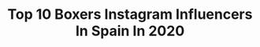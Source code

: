 ---
title: Top 10 Boxers Instagram Influencers In Spain In 2020
description: >-
  Find top boxers Instagram influencers in Spain in 2020. Most popular hashtags: #boxer #dogsofinstagram #boxerdog #dog.
platform: Instagram
hits: 33
text_top: Discover the top-rated Instagram influencers on inBeat.
text_bottom: Our database aggregates 33 Instagram influencers like this in Spain for you to work with.
profiles:
  - username: "jennifitbox"
    fullname: >-
      Jennifer ‘Bam Bam’ Fernández
    bio: >-
      🥊 National team boxer -57kgs 🇪🇸 Spain championship x3🥇 🇪🇺 5 º place European championship 2019 ▫️Odivelas cup 2019🥇 ▫️Boxam x2🥉x1🥈 🇪🇸Roadtotokyo2020🇯🇵
    location: "Spain"
    followers: 6085
    engagement: 827
    commentsToLikes: 0.047933
    id: ck9hbpj3ehwsp0j78t7vmv8dx
    verified: false
    hashtags: "#olimpicboxing, #deportista, #espan, #boxinggirl"
  - username: "maravillaalonso"
    fullname: >-
      Jonathan Maravilla Alonso
    bio: >-
      Olympian in London 2012. Professional Boxer 19-1. Model & Actor. Oviedo - Madrid - Barcelona - NYC. 🇪🇸/🇩🇴/🇺🇸 Descuento 10% PROZIS ; MARAVILLA10 👇🏽
    location: "Spain"
    followers: 206220
    engagement: 562
    commentsToLikes: 0.006537
    id: ck55ls2172a5c0i118ej755l7
    verified: true
    hashtags: "#training, #couplegoals, #happy, #gym"
  - username: "amiin_h_"
    fullname: >-
      Amin Hachimi 💪😏👍
    bio: >-
      Professional boxer 4-0-0 (3 KO) 💪😠👊
    location: "Spain"
    followers: 4016
    engagement: 1787
    commentsToLikes: 0.066839
    id: ck6u1rvq9nisl0j71e0cz8l8r
    verified: false
    hashtags: "#boxeomexicano, #sparring, #heavybagworkout, #boxinghighlights"
  - username: "luisdelgado_ink"
    fullname: >-
      🐾BOXER lover.GoPRO. 📸TRAVELS📸®
    bio: >-
      📍MALLORCA.Spain 🇪🇸 born in the 80s. 🐾DOG Lover 🐾 @ariginal_boxer 💉INKED💉.📸.GoPRO7. 🛫Traveller🛬 @backpacker_inked
    location: "Spain"
    followers: 18831
    engagement: 538
    commentsToLikes: 0.089260
    id: ck136r6hp7uwx0i1998fptvpv
    verified: false
    hashtags: "#boxergram, #doglovers, #dog, #instadog"
  - username: "katharina_thanderz"
    fullname: >-
      Katharina E. Thanderz
    bio: >-
      🏅World WBC interim champion 🏅European champion (EBU) 🏅International WBC champion 🏅 Record: 13-0 🇳🇴+🇪🇸 🏅Team Sauerland Boxer
    location: "Spain"
    followers: 13772
    engagement: 406
    commentsToLikes: 0.052736
    id: ck8t0elyart0u0j78ekuto4sg
    verified: true
    hashtags: "#kampsport, #boxing, #motivasjon, #femaleboxing"
  - username: "boxer_neka"
    fullname: >-
      NEKA | TrastoNeka 🚍
    bio: >-
      🐕 Neka, Andrea y Sergio 👩🏽‍🤝‍👨🏼 📸 Capturando momentos 🌿 Movimiento #limpiatuparaiso 🐾 Tips del día a día con tu perro
    location: "Spain"
    followers: 13121
    engagement: 829
    commentsToLikes: 0.082344
    id: ck5zt2b9ezlx80i14h5ihltmf
    verified: false
    hashtags: "#boxerdog, #boxerplanet, #viajaresvivir, #family"
  - username: "ariginal_boxer"
    fullname: >-
      📸ARI and TANGO📸
    bio: >-
      
    location: "Spain"
    followers: 14276
    engagement: 992
    commentsToLikes: 0.069909
    id: ck0u9axr89eiu0i19dnvdhr2r
    verified: false
    hashtags: "#boxerlife, #boxeraddict, #doglover, #dogstagram"
  - username: "bobbyfromthebin"
    fullname: >-
      Bobby from the Bin
    bio: >-
      Just because they found me in the trash doesn’t mean I’m rubbish! I can do cute and furry as well as whine and poop, I'm the complete package. YT:
    location: "Spain"
    followers: 5796
    engagement: 1459
    commentsToLikes: 0.036732
    id: ck9wehxtnkcmz0j78argjp7fy
    verified: false
    hashtags: "#boxersoninstagram, #funnypuppy, #boxerlove, #instantboxer"
  - username: "asturiasconpanda"
    fullname: >-
      Panda 🐼
    bio: >-
      ¡Hola mundo! Hello! 🚹 Border Collie asturiano 📍Gijón, Asturias 💜 Enamorado de 🏔, 🌿, 🍖, 🍌 y 💩 📸 Miembro de @pasion_por_asturias_
    location: "Spain"
    followers: 3522
    engagement: 1142
    commentsToLikes: 0.097456
    id: ck8t4g6rk6opj0j78wn8wp05h
    verified: false
    hashtags: "#bordercolliesofinstagram, #pasion, #foster, #perrosdeinstagram"
  - username: "delprado.sergio"
    fullname: >-
      Sergio
    bio: >-
      生き甲斐 📍 Mᴀᴅʀɪᴅ • Sᴘᴀɪɴ ♑ 𝕿𝖍𝖊 𝖙𝖊𝖒𝖕𝖙 𝖋𝖔𝖗 𝖌𝖗𝖊𝖆𝖙𝖓𝖊𝖘𝖘 𝖎𝖘 𝖙𝖍𝖊 𝖇𝖎𝖌𝖌𝖊𝖘𝖙 𝖉𝖗𝖚𝖌 𝖎𝖓 𝖙𝖍𝖊 𝖜𝖔𝖗𝖑𝖉
    location: "Spain"
    followers: 2124
    engagement: 1285
    commentsToLikes: 0.040372
    id: ck0u2f18pzqiy0i19b5pch3w6
    verified: false
    hashtags: "#house, #love, #music, #misfits"
---